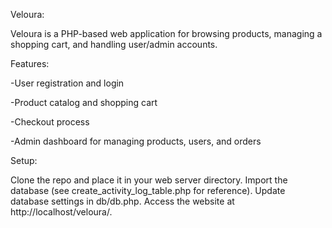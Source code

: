 Veloura:

Veloura is a PHP-based web application for browsing products, managing a shopping cart, and handling user/admin accounts.

Features:

-User registration and login

-Product catalog and shopping cart

-Checkout process

-Admin dashboard for managing products, users, and orders

Setup:

Clone the repo and place it in your web server directory.
Import the database (see create_activity_log_table.php for reference).
Update database settings in db/db.php.
Access the website at http://localhost/veloura/.
